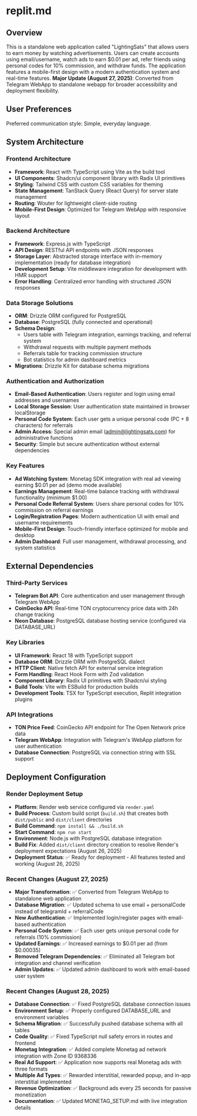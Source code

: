 # replit.md

## Overview

This is a standalone web application called "LightingSats" that allows users to earn money by watching advertisements. Users can create accounts using email/username, watch ads to earn $0.01 per ad, refer friends using personal codes for 10% commission, and withdraw funds. The application features a mobile-first design with a modern authentication system and real-time features. **Major Update (August 27, 2025)**: Converted from Telegram WebApp to standalone webapp for broader accessibility and deployment flexibility.

## User Preferences

Preferred communication style: Simple, everyday language.

## System Architecture

### Frontend Architecture
- **Framework**: React with TypeScript using Vite as the build tool
- **UI Components**: Shadcn/ui component library with Radix UI primitives
- **Styling**: Tailwind CSS with custom CSS variables for theming
- **State Management**: TanStack Query (React Query) for server state management
- **Routing**: Wouter for lightweight client-side routing
- **Mobile-First Design**: Optimized for Telegram WebApp with responsive layout

### Backend Architecture
- **Framework**: Express.js with TypeScript
- **API Design**: RESTful API endpoints with JSON responses
- **Storage Layer**: Abstracted storage interface with in-memory implementation (ready for database integration)
- **Development Setup**: Vite middleware integration for development with HMR support
- **Error Handling**: Centralized error handling with structured JSON responses

### Data Storage Solutions
- **ORM**: Drizzle ORM configured for PostgreSQL
- **Database**: PostgreSQL (fully connected and operational)
- **Schema Design**: 
  - Users table with Telegram integration, earnings tracking, and referral system
  - Withdrawal requests with multiple payment methods
  - Referrals table for tracking commission structure
  - Bot statistics for admin dashboard metrics
- **Migrations**: Drizzle Kit for database schema migrations

### Authentication and Authorization
- **Email-Based Authentication**: Users register and login using email addresses and usernames
- **Local Storage Session**: User authentication state maintained in browser localStorage
- **Personal Code System**: Each user gets a unique personal code (PC + 8 characters) for referrals
- **Admin Access**: Special admin email (admin@lightingsats.com) for administrative functions
- **Security**: Simple but secure authentication without external dependencies

### Key Features
- **Ad Watching System**: Monetag SDK integration with real ad viewing earning $0.01 per ad (demo mode available)
- **Earnings Management**: Real-time balance tracking with withdrawal functionality (minimum $1.00)
- **Personal Code Referral System**: Users share personal codes for 10% commission on referral earnings
- **Login/Registration Pages**: Modern authentication UI with email and username requirements
- **Mobile-First Design**: Touch-friendly interface optimized for mobile and desktop
- **Admin Dashboard**: Full user management, withdrawal processing, and system statistics

## External Dependencies

### Third-Party Services
- **Telegram Bot API**: Core authentication and user management through Telegram WebApp
- **CoinGecko API**: Real-time TON cryptocurrency price data with 24h change tracking
- **Neon Database**: PostgreSQL database hosting service (configured via DATABASE_URL)

### Key Libraries
- **UI Framework**: React 18 with TypeScript support
- **Database ORM**: Drizzle ORM with PostgreSQL dialect
- **HTTP Client**: Native fetch API for external service integration
- **Form Handling**: React Hook Form with Zod validation
- **Component Library**: Radix UI primitives with Shadcn/ui styling
- **Build Tools**: Vite with ESBuild for production builds
- **Development Tools**: TSX for TypeScript execution, Replit integration plugins

### API Integrations
- **TON Price Feed**: CoinGecko API endpoint for The Open Network price data
- **Telegram WebApp**: Integration with Telegram's WebApp platform for user authentication
- **Database Connection**: PostgreSQL via connection string with SSL support

## Deployment Configuration

### Render Deployment Setup
- **Platform**: Render web service configured via `render.yaml`
- **Build Process**: Custom build script (`build.sh`) that creates both `dist/public` and `dist/client` directories
- **Build Command**: `npm install && ./build.sh`
- **Start Command**: `npm run start`
- **Environment**: Node.js with PostgreSQL database integration
- **Build Fix**: Added `dist/client` directory creation to resolve Render's deployment expectations (August 26, 2025)
- **Deployment Status**: ✅ Ready for deployment - All features tested and working (August 26, 2025)

### Recent Changes (August 27, 2025)
- **Major Transformation**: ✅ Converted from Telegram WebApp to standalone web application
- **Database Migration**: ✅ Updated schema to use email + personalCode instead of telegramId + referralCode
- **New Authentication**: ✅ Implemented login/register pages with email-based authentication
- **Personal Code System**: ✅ Each user gets unique personal code for referrals (10% commission)
- **Updated Earnings**: ✅ Increased earnings to $0.01 per ad (from $0.00035)
- **Removed Telegram Dependencies**: ✅ Eliminated all Telegram bot integration and channel verification
- **Admin Updates**: ✅ Updated admin dashboard to work with email-based user system

### Recent Changes (August 28, 2025)
- **Database Connection**: ✅ Fixed PostgreSQL database connection issues
- **Environment Setup**: ✅ Properly configured DATABASE_URL and environment variables
- **Schema Migration**: ✅ Successfully pushed database schema with all tables
- **Code Quality**: ✅ Fixed TypeScript null safety errors in routes and frontend
- **Monetag Integration**: ✅ Added complete Monetag ad network integration with Zone ID 9368336
- **Real Ad Support**: ✅ Application now supports real Monetag ads with three formats
- **Multiple Ad Types**: ✅ Rewarded interstitial, rewarded popup, and in-app interstitial implemented
- **Revenue Optimization**: ✅ Background ads every 25 seconds for passive monetization
- **Documentation**: ✅ Updated MONETAG_SETUP.md with live integration details